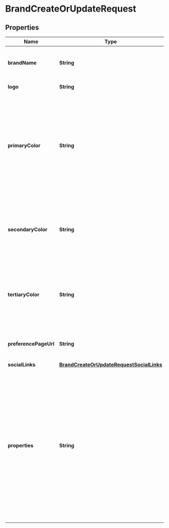 

# BrandCreateOrUpdateRequest


## Properties

| Name | Type | Description | Notes |
|------------ | ------------- | ------------- | -------------|
|**brandName** | **String** | Name of the brand. You can add company / organization name here |  |
|**logo** | **String** | URL of the brand logo |  [optional] |
|**primaryColor** | **String** | Primary color of the brand - used for designing brand template. If you don&#39;t provide any of the colors for the brand, SuprSend will assume you want to use the default values, so color settings will automatically be set to the color settings of default brand. |  [optional] |
|**secondaryColor** | **String** | Secondary color of the brand - not used for designing the default templates. You can however add this property and use it in your templates |  [optional] |
|**tertiaryColor** | **String** | Tertiary color of the brand - not used for designing the default templates. You can however add this property and use it in your templates |  [optional] |
|**preferencePageUrl** | **String** | Link of the hosted preference page inside the brand product |  [optional] |
|**socialLinks** | [**BrandCreateOrUpdateRequestSocialLinks**](BrandCreateOrUpdateRequestSocialLinks.md) |  |  [optional] |
|**properties** | **String** | Custom properties associated with the brand. Example value - &#x60;{\&quot;k1\&quot;: \&quot;v1\&quot;, \&quot;k2\&quot;: 1.0}&#x60; &lt;br&gt; Update operation on properties works like upsert on 1st-level keys (i.e. if top-level key doesn&#39;t already exist, then it will be added, otherwise its value will be replaced by the new value. All other key-value pairs will remain unchanged). |  [optional] |



